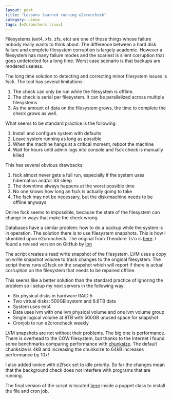 ```yaml
---
layout: post
title: "Lessons learned running e2croncheck"
category: Linux
tags: [e2croncheck linux]
---
```


Filesystems (ext4, xfs, zfs, etc) are one of those things whose
failure nobody really wants to think about. The difference between a
hard disk failure and complete filesystem corruption is largely
academic. However a filesystem has many failure modes and the scariest
is silent corruption that goes undetected for a long time. Worst case
scenario is that backups are rendered useless.

The long time solution to detecting and correcting minor filesystem
issues is fsck. The tool has several limitations:
1. The check can only be run while the filesystem is offline.
2. The check is serial per filesystem. It can be parallelized across
multiple filesystems
3. As the amount of data on the filesystem grows, the time to complete
the check grows as well.

What seems to be standard practice is the following:
1. Install and configure system with defaults
2. Leave system running as long as possible
3. When the machine hangs at a critical moment, reboot the machine
4. Wait for hours until admin logs into console and fsck check is
manually killed

This has several obvious drawbacks:
1. fsck almost never gets a full run, especially if the system uses
hibernation and/or S3 sleep
2. The downtime always happens at the worst possible time
3. No one knows how long an fsck is actually going to take
4. The fsck may not be necessary, but the disk/machine needs to be
offline anyways

Online fsck seems to impossible, because the state of the filesystem
can change in ways that make the check wrong.

Databases have a similar problem: how to do a backup while the system
is in operation. The solution there is to use filesystem
snapshots. This is how I stumbled upon e2croncheck. The original from
Theodore Ts'o is [here][1]. I found a revised version on GitHub by
[Ion][2]

The script creates a read write snapshot of the filesystem. LVM uses a
copy on write snapshot volume to track changes to the original
filesystem. The script thens runs e2fsck on the snapshot which will
report if there is actual corruption on the filesystem that needs to
be repaired offline.

This seems like a better solution than the standard practice of
ignoring the problem so I setup my next servers in the following way:
* Six physical disks in hardware RAID 5
* Two virtual disks: 500GB system and 8.6TB data
* System uses ext4
* Data uses lvm with one lvm physical volume and one lvm volume group
* Single logical volume at 8TB with 500GB unused space for snapshot
* Cronjob to run e2croncheck weekly

LVM snapshots are not without their problems. The big one is
performance. There is overhead to the COW filesystem, but thanks to
the Internet I found some benchmarks comparing performance with
[chunksize][3]. The default chunksize is 4kB and increasing the
chunksize to 64kB increases performance by 10x!

I also added ionice with e2fsck set to idle priority. So far the
changes mean that the background check does not interfere with
programs that are running.

The final version of the script is located [here][4] inside a puppet
class to install the file and cron job.

[1]: http://ftp.sunet.se/pub/Linux/kernels/people/tytso/e2croncheck
[2]: https://github.com/ion1/e2croncheck/blob/master/e2croncheck
[3]: http://www.nikhef.nl/~dennisvd/lvmcrap.html
[4]: https://github.com/kscherer/puppet-modules/blob/production/modules/e2croncheck/files/e2croncheck
